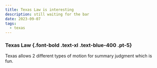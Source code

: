 ```yaml
---
title: Texas Law is interesting
description: still waiting for the bar
date: 2023-09-07
tags:
  - texas
---
```


### Texas Law {.font-bold .text-xl .text-blue-400 .pt-5}

Texas allows 2 different types of motion for summary judgment which is fun.
